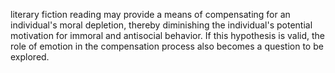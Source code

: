 literary fiction reading may provide a means of compensating for an individual's moral depletion, 
thereby diminishing the individual's potential motivation for immoral and antisocial behavior. 
If this hypothesis is valid, the role of emotion in the compensation process also becomes a question to be explored. 